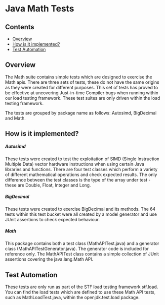 Java Math Tests
===============

## Contents

  * [Overview](#overview)
  * [How is it implemented?](#how-is-it-implemented)
  * [Test Automation](#test-automation)

## Overview

The Math suite contains simple tests which are designed to exercise the Math apis. There are three sets of tests, these do not have the same origins as they were created for different purposes. This set of tests has proved to be effective at uncovering Just-in-time Compiler bugs when running within our load testing framework. These test suites are only driven within the load testing framework.

The tests are grouped by package name as follows: Autosimd, BigDecimal and Math.

## How is it implemented?

##### Autosimd

These tests were created to test the exploitation of SIMD (Single Instruction Multiple Data) vector hardware instructions when using certain Java libraries and functions.  There are four test classes which perform a variety of different mathematical operations and check expected results. The only difference between the test classes is the type of the array under test - these are Double, Float, Integer and Long.

##### BigDecimal

These tests were created to exercise BigDecimal and its methods.  The 64 tests within this test bucket were all created by a model generator and use JUnit assertions to check expected behaviour.

##### Math

This package contains both a test class (MathAPITest.java) and a generator class (MathAPITestGenerator.java). The generator code is included for reference only. The MathAPITest class contains a simple collection of JUnit assertions covering the java.lang.Math API.

## Test Automation

These tests are only run as part of the STF load testing framework stf.load. You can find the load tests which are defined to use these Math API tests, such as MathLoadTest.java, within the openjdk.test.load package.
